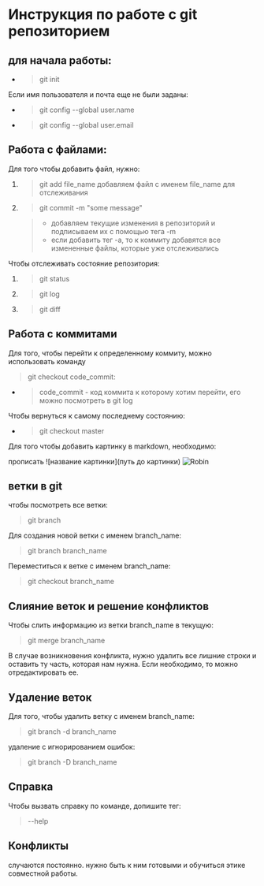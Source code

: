 # Инструкция по работе с git репозиторием

## для начала работы:
* > git init

Если имя пользователя и почта еще не были заданы:

* >git config --global user.name

* >git config --global user.email

## Работа с файлами: 

Для того чтобы добавить файл, нужно: 

1. >git add file_name
    добавляем файл с именем file_name для отслеживания
2. >git commit -m "some message" 

    >* добавляем текущие изменения в репозиторий и подписываем их с помощью тега -m
    >* если добавить тег -а, то к коммиту добавятся все измененные файлы, которые уже отслеживались

Чтобы отслеживать состояние репозитория:

1. >git status
2. >git log
3. >git diff


## Работа с коммитами
Для того, чтобы перейти к определенному коммиту, можно использовать команду
>git checkout code_commit:

* >code_commit - код коммита к которому хотим перейти, его можно посмотреть в  git log

Чтобы вернуться к самому последнему состоянию:

* >git checkout master

Для того чтобы добавить картинку в markdown, необходимо:

прописать ![название картинки](путь до картинки) 
![Robin](Robin.jpg)

## ветки в git

чтобы посмотреть все ветки:
> git branch

Для создания новой ветки с именем branch_name:
> git branch branch_name

Переместиться к ветке с именем branch_name:
> git checkout branch_name

## Слияние веток и решение конфликтов
Чтобы слить информацию из ветки branch_name  в текущую:
> git merge branch_name 

В случае возникновения конфликта, нужно удалить все лишние строки и оставить ту часть, которая нам нужна. Если необходимо, то можно отредактировать ее.

## Удаление веток
Для того, чтобы удалить ветку с именем branch_name:
> git branch -d branch_name

удаление с игнорированием ошибок:
> git branch -D branch_name

## Справка
Чтобы вызвать справку по команде, допишите тег:
> --help

## Конфликты

случаются постоянно. нужно быть к ним готовыми и обучиться этике совместной работы.


